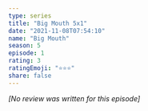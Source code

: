 ```yaml
---
type: series
title: "Big Mouth 5x1"
date: "2021-11-08T07:54:10"
name: "Big Mouth"
season: 5
episode: 1
rating: 3
ratingEmoji: "⭐️⭐️⭐️"
share: false
---
```


_[No review was written for this episode]_
